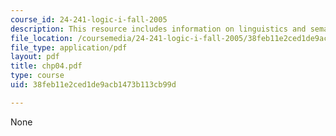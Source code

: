 ```yaml
---
course_id: 24-241-logic-i-fall-2005
description: This resource includes information on linguistics and semantics.
file_location: /coursemedia/24-241-logic-i-fall-2005/38feb11e2ced1de9acb1473b113cb99d_chp04.pdf
file_type: application/pdf
layout: pdf
title: chp04.pdf
type: course
uid: 38feb11e2ced1de9acb1473b113cb99d

---
```

None